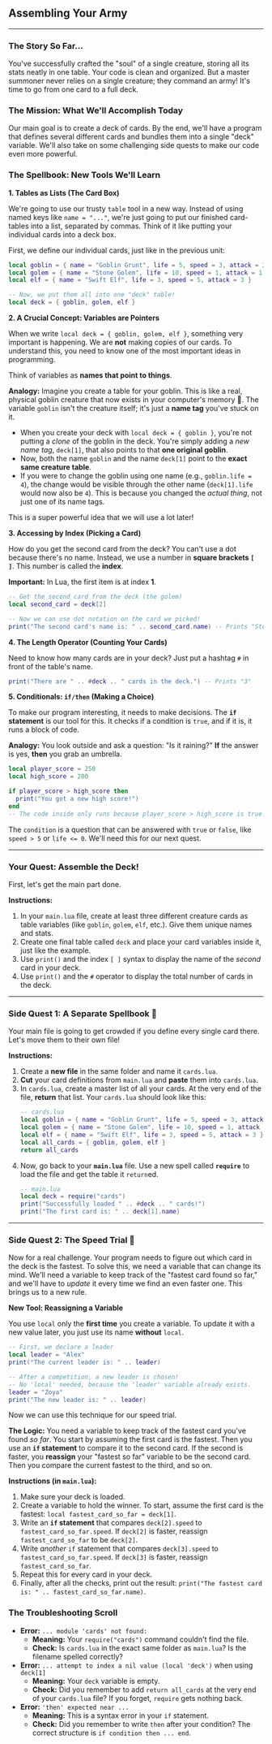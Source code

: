 ## Assembling Your Army

-----

### The Story So Far...

You've successfully crafted the "soul" of a single creature, storing all its stats neatly in one table. Your code is clean and organized. But a master summoner never relies on a single creature; they command an army\! It's time to go from one card to a full deck.

### The Mission: What We'll Accomplish Today

Our main goal is to create a deck of cards. By the end, we'll have a program that defines several different cards and bundles them into a single "deck" variable. We'll also take on some challenging side quests to make our code even more powerful.

### The Spellbook: New Tools We'll Learn

**1. Tables as Lists (The Card Box)**

We're going to use our trusty `table` tool in a new way. Instead of using named keys like `name = "..."`, we're just going to put our finished card-tables into a list, separated by commas. Think of it like putting your individual cards into a deck box.

First, we define our individual cards, just like in the previous unit:

```lua
local goblin = { name = "Goblin Grunt", life = 5, speed = 3, attack = 2 }
local golem = { name = "Stone Golem", life = 10, speed = 1, attack = 1 }
local elf = { name = "Swift Elf", life = 3, speed = 5, attack = 3 }

-- Now, we put them all into one "deck" table!
local deck = { goblin, golem, elf }
```

**2. A Crucial Concept: Variables are Pointers**

When we write `local deck = { goblin, golem, elf }`, something very important is happening. We are **not** making copies of our cards. To understand this, you need to know one of the most important ideas in programming.

Think of variables as **names that point to things**.

**Analogy:** Imagine you create a table for your goblin. This is like a real, physical goblin creature that now exists in your computer's memory 👹. The variable `goblin` isn't the creature itself; it's just a **name tag** you've stuck on it.

  * When you create your deck with `local deck = { goblin }`, you're not putting a *clone* of the goblin in the deck. You're simply adding a *new name tag*, `deck[1]`, that also points to that **one original goblin**.
  * Now, both the name `goblin` and the name `deck[1]` point to the **exact same creature table**.
  * If you were to change the goblin using one name (e.g., `goblin.life = 4`), the change would be visible through the other name (`deck[1].life` would now also be `4`). This is because you changed the *actual thing*, not just one of its name tags.

This is a super powerful idea that we will use a lot later\!

**3. Accessing by Index (Picking a Card)**

How do you get the second card from the deck? You can't use a dot because there's no name. Instead, we use a number in **square brackets `[ ]`**. This number is called the **index**.

**Important:** In Lua, the first item is at index **1**.

```lua
-- Get the second card from the deck (the golem)
local second_card = deck[2]

-- Now we can use dot notation on the card we picked!
print("The second card's name is: " .. second_card.name) -- Prints "Stone Golem"
```

**4. The Length Operator (Counting Your Cards)**

Need to know how many cards are in your deck? Just put a hashtag `#` in front of the table's name.

```lua
print("There are " .. #deck .. " cards in the deck.") -- Prints "3"
```

**5. Conditionals: `if/then` (Making a Choice)**

To make our program interesting, it needs to make decisions. The **`if` statement** is our tool for this. It checks if a condition is `true`, and if it is, it runs a block of code.

**Analogy:** You look outside and ask a question: "Is it raining?" **If** the answer is yes, **then** you grab an umbrella.

```lua
local player_score = 250
local high_score = 200

if player_score > high_score then
  print("You got a new high score!")
end
-- The code inside only runs because player_score > high_score is true.
```

The `condition` is a question that can be answered with `true` or `false`, like `speed > 5` or `life <= 0`. We'll need this for our next quest.

-----

### Your Quest: Assemble the Deck\!

First, let's get the main part done.

**Instructions:**

1.  In your `main.lua` file, create at least three different creature cards as table variables (like `goblin`, `golem`, `elf`, etc.). Give them unique names and stats.
2.  Create one final table called `deck` and place your card variables inside it, just like the example.
3.  Use `print()` and the index `[ ]` syntax to display the name of the *second* card in your deck.
4.  Use `print()` and the `#` operator to display the total number of cards in the deck.

-----

### Side Quest 1: A Separate Spellbook 📜

Your main file is going to get crowded if you define every single card there. Let's move them to their own file\!

**Instructions:**

1.  Create a **new file** in the same folder and name it `cards.lua`.
2.  **Cut** your card definitions from `main.lua` and **paste** them into `cards.lua`.
3.  In `cards.lua`, create a master list of all your cards. At the very end of the file, **return** that list. Your `cards.lua` should look like this:
    ```lua
    -- cards.lua
    local goblin = { name = "Goblin Grunt", life = 5, speed = 3, attack = 2 }
    local golem = { name = "Stone Golem", life = 10, speed = 1, attack = 1 }
    local elf = { name = "Swift Elf", life = 3, speed = 5, attack = 3 }
    local all_cards = { goblin, golem, elf }
    return all_cards
    ```
4.  Now, go back to your **`main.lua`** file. Use a new spell called **`require`** to load the file and get the table it `return`ed.
    ```lua
    -- main.lua
    local deck = require("cards")
    print("Successfully loaded " .. #deck .. " cards!")
    print("The first card is: " .. deck[1].name)
    ```

-----

### Side Quest 2: The Speed Trial 💨

Now for a real challenge. Your program needs to figure out which card in the deck is the fastest. To solve this, we need a variable that can change its mind. We'll need a variable to keep track of the "fastest card found so far," and we'll have to *update* it every time we find an even faster one. This brings us to a new rule.

**New Tool: Reassigning a Variable**

You use `local` only the **first time** you create a variable. To update it with a new value later, you just use its name **without** `local`. 

```lua
-- First, we declare a leader
local leader = "Alex"
print("The current leader is: " .. leader)

-- After a competition, a new leader is chosen!
-- No 'local' needed, because the 'leader' variable already exists.
leader = "Zoya"
print("The new leader is: " .. leader)
```

Now we can use this technique for our speed trial.

**The Logic:**
You need a variable to keep track of the fastest card you've found *so far*. You start by assuming the first card is the fastest. Then you use an **`if` statement** to compare it to the second card. If the second is faster, you **reassign** your "fastest so far" variable to be the second card. Then you compare the current fastest to the third, and so on.

**Instructions (in `main.lua`):**

1.  Make sure your deck is loaded.
2.  Create a variable to hold the winner. To start, assume the first card is the fastest: `local fastest_card_so_far = deck[1]`.
3.  Write an **`if` statement** that compares `deck[2].speed` to `fastest_card_so_far.speed`. If `deck[2]` is faster, reassign `fastest_card_so_far` to be `deck[2]`.
4.  Write *another* `if` statement that compares `deck[3].speed` to `fastest_card_so_far.speed`. If `deck[3]` is faster, reassign `fastest_card_so_far`.
5.  Repeat this for every card in your deck.
6.  Finally, after all the checks, print out the result: `print("The fastest card is: " .. fastest_card_so_far.name)`.

### The Troubleshooting Scroll

  * **Error:** `... module 'cards' not found:`
      * **Meaning:** Your `require("cards")` command couldn't find the file.
      * **Check:** Is `cards.lua` in the exact same folder as `main.lua`? Is the filename spelled correctly?
  * **Error:** `... attempt to index a nil value (local 'deck')` when using `deck[1]`
      * **Meaning:** Your `deck` variable is empty.
      * **Check:** Did you remember to add `return all_cards` at the very end of your `cards.lua` file? If you forget, `require` gets nothing back.
  * **Error:** `'then' expected near ...`
      * **Meaning:** This is a syntax error in your `if` statement.
      * **Check:** Did you remember to write `then` after your condition? The correct structure is `if condition then ... end`.

